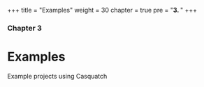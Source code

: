 +++
title = "Examples"
weight = 30
chapter = true
pre = "<b>3. </b>"
+++

### Chapter 3

# Examples

Example projects using Casquatch
